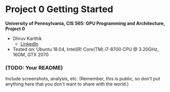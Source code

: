 Project 0 Getting Started
====================

**University of Pennsylvania, CIS 565: GPU Programming and Architecture, Project 0**

* Dhruv Karthik
  * [LinkedIn](https://www.linkedin.com/in/dhruvkarthik/)
* Tested on: Ubuntu 18.04, Intel(R) Core(TM) i7-8700 CPU @ 3.20GHz, 16GM, GTX 2070 

### (TODO: Your README)

Include screenshots, analysis, etc. (Remember, this is public, so don't put
anything here that you don't want to share with the world.)

